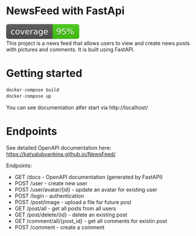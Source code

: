 # NewsFeed with FastApi
![](coverage.svg)\
This project is a news feed that allows users to view and create news posts with pictures and comments. It is built using FastAPI.

# Getting started
```Python
docker-compose build
docker-compose up
```
You can see documentation atfer start via http://localhost/
# Endpoints
See detailed OpenAPI documentation here: https://katyalubyankina.github.io/NewsFeed/


Endpoints:
- GET /docs - OpenAPI documentation (generated by FastAPI)
- POST /user - create new user
- POST /user/avatar/{id} - update an avatar for existing user
- POST /login - authentication
- POST /post/image - upload a file for future post
- GET /post/all - get all posts from all users
- GET /post/delete/{id} - delete an existing post 
- GET /comment/all/{post_id} - get all comments for existin post
- POST /comment - create a comment
